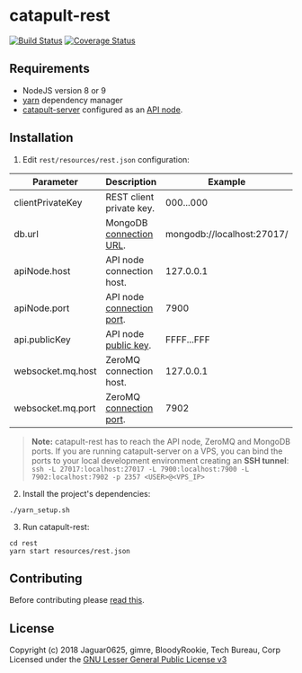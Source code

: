 # catapult-rest

[![Build Status](https://api.travis-ci.org/nemtech/catapult-rest.svg?branch=master)](https://travis-ci.org/nemtech/catapult-rest)
[![Coverage Status](https://coveralls.io/repos/github/nemtech/catapult-rest/badge.svg?branch=master)](https://coveralls.io/github/nemtech/catapult-rest?branch=master)

## Requirements

- NodeJS version 8 or 9
- [yarn][yarn] dependency manager
- [catapult-server][catapult-server] configured as an [API node][api-node].

## Installation

1. Edit ``rest/resources/rest.json`` configuration:

| Parameter | Description | Example  |
|-|-|-|
| clientPrivateKey | REST client private key. | 000...000|
| db.url | MongoDB [connection URL](https://github.com/nemtech/catapult-server/blob/master/resources/config-database.properties#L3). | mongodb://localhost:27017/ |
| apiNode.host | API node connection host. | 127.0.0.1 |
| apiNode.port | API node [connection port](https://github.com/nemtech/catapult-server/blob/master/resources/config-node.properties#L3). | 7900 |
|api.publicKey | API node [public key](https://github.com/nemtech/catapult-server/blob/master/resources/config-user.properties#L4). | FFFF...FFF|
| websocket.mq.host | ZeroMQ connection host. |  127.0.0.1 |
| websocket.mq.port | ZeroMQ [connection port](https://github.com/nemtech/catapult-server/blob/master/resources/config-messaging.properties#L3). | 7902 |

> **Note:** catapult-rest has to reach the API node, ZeroMQ and MongoDB ports. If you are running catapult-server on a VPS, you can bind the ports to your local development environment creating an **SSH tunnel**: ``ssh -L 27017:localhost:27017 -L 7900:localhost:7900 -L 7902:localhost:7902 -p 2357 <USER>@<VPS_IP>``

2. Install the project's dependencies:

```
./yarn_setup.sh
```

3. Run catapult-rest:

```
cd rest
yarn start resources/rest.json
```

## Contributing

Before contributing please [read this](CONTRIBUTING.md).

## License

Copyright (c) 2018 Jaguar0625, gimre, BloodyRookie, Tech Bureau, Corp Licensed under the [GNU Lesser General Public License v3](LICENSE)


[yarn]: https://yarnpkg.com/lang/en/
[catapult-server]: https://yarnpkg.com/lang/en/
[api-node]: https://nemtech.github.io/server.html#installation
